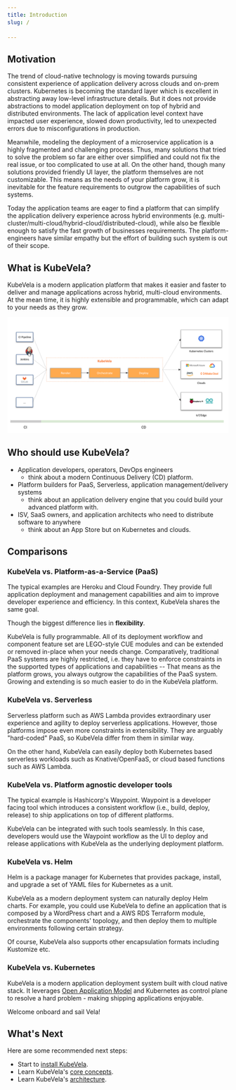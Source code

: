 ```yaml
---
title: Introduction
slug: /

---
```


## Motivation

The trend of cloud-native technology is moving towards pursuing consistent experience of application delivery across clouds and on-prem clusters. Kubernetes is becoming the standard layer which is excellent in abstracting away low-level infrastructure details. But it does not provide abstractions to model application deployment on top of hybrid and distributed environments. The lack of application level context have impacted user experience, slowed down productivity, led to unexpected errors due to misconfigurations in production.

Meanwhile, modeling the deployment of a microservice application is a highly fragmented and challenging process. Thus, many solutions that tried to solve the problem so far are either over simplified and could not fix the real issue, or too complicated to use at all. On the other hand, though many solutions provided friendly UI layer, the platform themselves are not customizable. This means as the needs of your platform grow, it is inevitable for the feature requirements to outgrow the capabilities of such systems.

Today the application teams are eager to find a platform that can simplify the application delivery experience across hybrid environments (e.g. multi-cluster/multi-cloud/hybrid-cloud/distributed-cloud), while also be flexible enough to satisfy the fast growth of businesses requirements. The platform-engineers have similar empathy but the effort of building such system is out of their scope.


## What is KubeVela?

KubeVela is a modern application platform that makes it easier and faster to deliver and manage applications across hybrid, multi-cloud environments. At the mean time, it is highly extensible and programmable, which can adapt to your needs as they grow. 

![](../resources/what-is-kubevela.png)

## Who should use KubeVela?

- Application developers, operators, DevOps engineers
	- think about a modern Continuous Delivery (CD) platform.
- Platform builders for PaaS, Serverless, application management/delivery systems
	- think about an application delivery engine that you could build your advanced platform with.
- ISV, SaaS owners, and application architects who need to distribute software to anywhere
	- think about an App Store but on Kubernetes and clouds.

## Comparisons

### KubeVela vs. Platform-as-a-Service (PaaS) 

The typical examples are Heroku and Cloud Foundry. They provide full application deployment and management capabilities and aim to improve developer experience and efficiency. In this context, KubeVela shares the same goal.

Though the biggest difference lies in **flexibility**.

KubeVela is fully programmable. All of its deployment workflow and component feature set are LEGO-style CUE modules and can be extended or removed in-place when your needs change. Comparatively, traditional PaaS systems are highly restricted, i.e. they have to enforce constraints in the supported types of applications and capabilities -- That means as the platform grows, you always outgrow the capabilities of the PaaS system. Growing and extending is so much easier to do in the KubeVela platform.

### KubeVela vs. Serverless  

Serverless platform such as AWS Lambda provides extraordinary user experience and agility to deploy serverless applications. However, those platforms impose even more constraints in extensibility. They are arguably "hard-coded" PaaS, so KubeVela differ from them in similar way.

On the other hand, KubeVela can easily deploy both Kubernetes based serverless workloads such as Knative/OpenFaaS, or cloud based functions such as AWS Lambda.

### KubeVela vs. Platform agnostic developer tools

The typical example is Hashicorp's Waypoint. Waypoint is a developer facing tool which introduces a consistent workflow (i.e., build, deploy, release) to ship applications on top of different platforms.

KubeVela can be integrated with such tools seamlessly. In this case, developers would use the Waypoint workflow as the UI to deploy and release applications with KubeVela as the underlying deployment platform.

### KubeVela vs. Helm 

Helm is a package manager for Kubernetes that provides package, install, and upgrade a set of YAML files for Kubernetes as a unit. 

KubeVela as a modern deployment system can naturally deploy Helm charts. For example, you could use KubeVela to define an application that is composed by a WordPress chart and a AWS RDS Terraform module, orchestrate the components' topology, and then deploy them to multiple environments following certain strategy.

Of course, KubeVela also supports other encapsulation formats including Kustomize etc.

### KubeVela vs. Kubernetes

KubeVela is a modern application deployment system built with cloud native stack. It leverages [Open Application Model](https://github.com/oam-dev/spec) and Kubernetes as control plane to resolve a hard problem - making shipping applications enjoyable.

Welcome onboard and sail Vela!


## What's Next

Here are some recommended next steps:

- Start to [install KubeVela](./install).
- Learn KubeVela's [core concepts](core-concepts/application).
- Learn KubeVela's [architecture](core-concepts/architecture).

